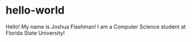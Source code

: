 # hello-world
Hello! 
My name is Joshua Flashman! I am a Computer Science student at Florida State University!
